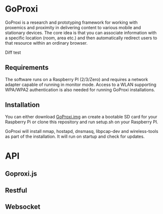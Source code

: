 # GoProxi
GoProxi is a research and prototyping framework for working with proxemics and proximity in delivering content to various mobile and stationary devices. The core idea is that you can associate information with a specific location (room, area etc.) and then automatically redirect users to that resource within an ordinary browser.

Diff test

## Requirements
The software runs on a Raspberry PI (2/3/Zero) and requires a network adapter capable of running in monitor mode. Access to a WLAN supporting WPA/WPA2 authentication is also needed for running GoProxi installations.

## Installation
You can either download [GoProxi.img]() an create a bootable SD card for your Raspberry Pi or clone this repository and run setup.sh on your Raspberry PI.

GoProxi will install nmap, hostapd, dnsmasq, libpcap-dev and wireless-tools as part of the installation. It will run on startup and check for updates.


# API


## Goproxi.js

## Restful

## Websocket
